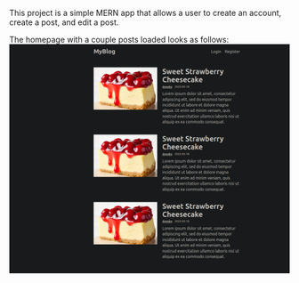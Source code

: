 This project is a simple MERN app that allows a user to create an account, create a post, and edit a post.

The homepage with a couple posts loaded looks as follows:
![alt text](<Screenshot from 2025-05-20 20-12-12.png>)